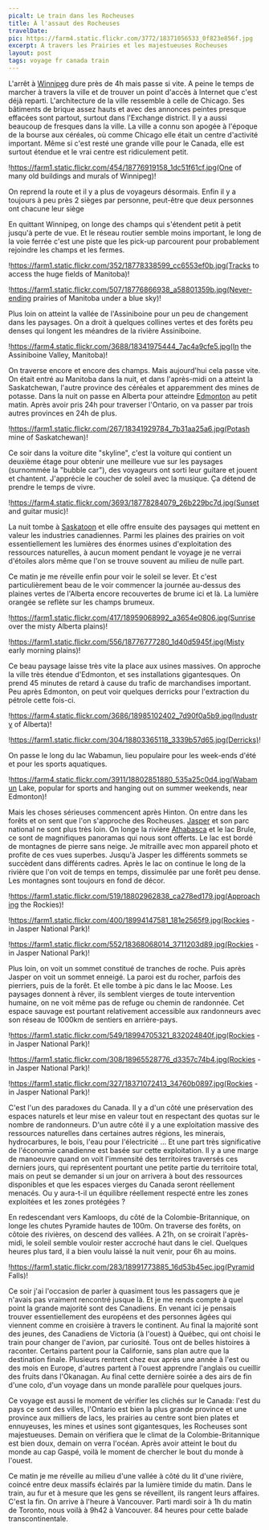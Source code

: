 ```yaml
---
picalt: Le train dans les Rocheuses
title: À l'assaut des Rocheuses 
travelDate: 
pic: https://farm4.static.flickr.com/3772/18371056533_0f823e856f.jpg
excerpt: A travers les Prairies et les majestueuses Rocheuses
layout: post
tags: voyage fr canada train
---
```

L'arrêt à [Winnipeg](https://fr.wikipedia.org/wiki/Winnipeg) dure près de 4h mais passe si vite. A peine le temps de marcher à travers la ville et de trouver un point d'accès à Internet que c'est déjà reparti. L'architecture de la ville ressemble à celle de Chicago. Ses bâtiments de brique assez hauts et avec des annonces peintes presque effacées sont partout, surtout dans l'Exchange district. Il y a aussi beaucoup de fresques dans la ville. La ville a connu son apogée à l'époque de la bourse aux céréales, où comme Chicago elle était un centre d'activité important. Même si c'est resté une grande ville pour le Canada, elle est surtout étendue et le vrai centre est ridiculement petit.

!https://farm1.static.flickr.com/454/18776919158_1dc51f61cf.jpg(One of many old buildings and murals of Winnipeg)!

On reprend la route et il y a plus de voyageurs désormais. Enfin il y a toujours à peu près 2 sièges par personne, peut-être que deux personnes ont chacune leur siège 
 
En quittant Winnipeg, on longe des champs qui s'étendent petit à petit jusqu'à perte de vue. Et le réseau routier semble moins important, le long de la voie ferrée c'est une piste que les pick-up parcourent pour probablement rejoindre les champs et les fermes.

!https://farm1.static.flickr.com/352/18778338599_cc6553ef0b.jpg(Tracks to access the huge fields of Manitoba)!

!https://farm1.static.flickr.com/507/18776866938_a58801359b.jpg(Never-ending prairies of Manitoba under a blue sky)!

Plus loin on atteint la vallée de l'Assiniboine pour un peu de changement dans les paysages. On a droit à quelques collines vertes et des forêts peu denses qui longent les méandres de la rivière Assiniboine.

!https://farm4.static.flickr.com/3688/18341975444_7ac4a9cfe5.jpg(In the Assiniboine Valley, Manitoba)!

On traverse encore et encore des champs. Mais aujourd'hui cela passe vite. On était entré au Manitoba dans la nuit, et dans l'après-midi on a atteint la Saskatchewan, l'autre province des céréales et apparemment des mines de potasse. Dans la nuit on passe en Alberta pour atteindre [Edmonton](https://fr.wikipedia.org/wiki/Edmonton) au petit matin. Après avoir pris 24h pour traverser l'Ontario, on va passer par trois autres provinces en 24h de plus. 

!https://farm1.static.flickr.com/267/18341929784_7b31aa25a6.jpg(Potash mine of Saskatchewan)!

Ce soir dans la voiture dite "skyline", c'est la voiture qui contient un deuxième étage pour obtenir une meilleure vue sur les paysages (surnommée la "bubble car"), des voyageurs ont sorti leur guitare et jouent et chantent. J'apprécie le coucher de soleil avec la musique. Ça détend de prendre le temps de vivre. 

!https://farm4.static.flickr.com/3693/18778284079_26b229bc7d.jpg(Sunset and guitar music)!

La nuit tombe à [Saskatoon](https://fr.wikipedia.org/wiki/Saskatoon) et elle offre ensuite des paysages qui mettent en valeur les industries canadiennes. Parmi les plaines des prairies on voit essentiellement les lumières des énormes usines d'exploitation des ressources naturelles, à aucun moment pendant le voyage je ne verrai d'étoiles alors même que l'on se trouve souvent au milieu de nulle part. 

Ce matin je me réveille enfin pour voir le soleil se lever. Et c'est particulièrement beau de le voir commencer la journée au-dessus des plaines vertes de l'Alberta encore recouvertes de brume ici et là. La lumière orangée se reflète sur les champs brumeux. 

!https://farm1.static.flickr.com/417/18959068992_a3654e0806.jpg(Sunrise over the misty Alberta plains)!

!https://farm1.static.flickr.com/556/18776777280_1d40d5945f.jpg(Misty early morning plains)!

Ce beau paysage laisse très vite la place aux usines massives. On approche la ville très étendue d'Edmonton, et ses installations gigantesques. On prend 45 minutes de retard à cause du trafic de marchandises important. Peu après Edmonton, on peut voir quelques derricks pour l'extraction du pétrole cette fois-ci.

!https://farm4.static.flickr.com/3686/18985102402_7d90f0a5b9.jpg(Industry of Alberta)!

!https://farm1.static.flickr.com/304/18803365118_3339b57d65.jpg(Derricks)!

On passe le long du lac Wabamun, lieu populaire pour les week-ends d'été et pour les sports aquatiques. 

!https://farm4.static.flickr.com/3911/18802851880_535a25c0d4.jpg(Wabamun Lake, popular for sports and hanging out on summer weekends, near Edmonton)!

Mais les choses sérieuses commencent après Hinton. On entre dans les forêts et on sent que l'on s'approche des Rocheuses. [Jasper](https://fr.wikipedia.org/wiki/Jasper) et son parc national ne sont plus très loin. On longe la rivière [Athabasca](https://fr.wikipedia.org/wiki/Athabasca) et le lac Brule, ce sont de magnifiques panoramas qui nous sont offerts. Le lac est bordé de montagnes de pierre sans neige. Je mitraille avec mon appareil photo et profite de ces vues superbes. Jusqu'à Jasper les différents sommets se succèdent dans différents cadres. Après le lac on continue le long de la rivière que l'on voit de temps en temps, dissimulée par une forêt peu dense. Les montagnes sont toujours en fond de décor. 

!https://farm1.static.flickr.com/519/18802962838_ca278ed179.jpg(Approaching the Rockies)!

!https://farm1.static.flickr.com/400/18994147581_181e2565f9.jpg(Rockies - in Jasper National Park)!

!https://farm1.static.flickr.com/552/18368068014_3711203d89.jpg(Rockies - in Jasper National Park)!

Plus loin, on voit un sommet constitué de tranches de roche. Puis après Jasper on voit un sommet enneigé. La paroi est du rocher, parfois des pierriers, puis de la forêt. Et elle tombe à pic dans le lac Moose. Les paysages donnent à rêver, ils semblent vierges de toute intervention humaine, on ne voit même pas de refuge ou chemin de randonnée. Cet espace sauvage est pourtant relativement accessible aux randonneurs avec son réseau de 1000km de sentiers en arrière-pays. 

!https://farm1.static.flickr.com/549/18994705321_832024840f.jpg(Rockies - in Jasper National Park)!

!https://farm1.static.flickr.com/308/18965528776_d3357c74b4.jpg(Rockies - in Jasper National Park)!

!https://farm1.static.flickr.com/327/18371072413_34760b0897.jpg(Rockies - in Jasper National Park)!

C'est l'un des paradoxes du Canada. Il y a d'un côté une préservation des espaces naturels et leur mise en valeur tout en respectant des quotas sur le nombre de randonneurs. D'un autre côté il y a une exploitation massive des ressources naturelles dans certaines autres régions, les minerais, hydrocarbures, le bois, l'eau pour l'électricité ... Et une part très significative de l'économie canadienne est basée sur cette exploitation. Il y a une marge de manoeuvre quand on voit l'immensité des territoires traversés ces derniers jours, qui représentent pourtant une petite partie du territoire total, mais on peut se demander si un jour on arrivera à bout des ressources disponibles et que les espaces vierges du Canada seront réellement menacés. Ou y aura-t-il un équilibre réellement respecté entre les zones exploitées et les zones protégées ? 

En redescendant vers Kamloops, du côté de la Colombie-Britannique, on longe les chutes Pyramide hautes de 100m. On traverse des forêts, on côtoie des rivières, on descend des vallées. A 21h, on se croirait l'après-midi, le soleil semble vouloir rester accroché haut dans le ciel. Quelques heures plus tard, il a bien voulu laissé la nuit venir, pour 6h au moins.

!https://farm1.static.flickr.com/283/18991773885_16d53b45ec.jpg(Pyramid Falls)!

Ce soir j'ai l'occasion de parler à quasiment tous les passagers que je n'avais pas vraiment rencontré jusque là. Et je me rends compte à quel point la grande majorité sont des Canadiens. En venant ici je pensais trouver essentiellement des européens et des personnes âgées qui viennent comme en croisière à travers le continent. Au final la majorité sont des jeunes, des Canadiens de Victoria (à l'ouest) à Québec, qui ont choisi le train pour changer de l'avion, par curiosité. Tous ont de belles histoires à raconter. Certains partent pour la Californie, sans plan autre que la destination finale. Plusieurs rentrent chez eux après une année à l'est ou des mois en Europe, d'autres partent à l'ouest apprendre l'anglais ou cueillir des fruits dans l'Okanagan. 
Au final cette dernière soirée a des airs de fin d'une colo, d'un voyage dans un monde parallèle pour quelques jours.

Ce voyage est aussi le moment de vérifier les clichés sur le Canada: l'est du pays ce sont des villes, l'Ontario est bien la plus grande province et une province aux milliers de lacs, les prairies au centre sont bien plates et ennuyeuses, les mines et usines sont gigantesques, les Rocheuses sont majestueuses. Demain on vérifiera que le climat de la Colombie-Britannique est bien doux, demain on verra l'océan. 
Après avoir atteint le bout du monde au cap Gaspé, voilà le moment de chercher le bout du monde à l'ouest. 

Ce matin je me réveille au milieu d'une vallée à côté du lit d'une rivière, coincé entre deux massifs éclairés par la lumière timide du matin. Dans le train, au fur et à mesure que les gens se réveillent, ils rangent leurs affaires. C'est la fin. On arrive à l'heure à Vancouver. Parti mardi soir à 1h du matin de Toronto, nous voilà à 9h42 à Vancouver. 84 heures pour cette balade transcontinentale.